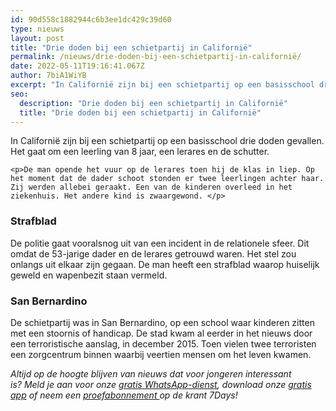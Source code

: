 ```yaml
---
id: 90d558c1882944c6b3ee1dc429c39d60
type: nieuws
layout: post
title: "Drie doden bij een schietpartij in Californië"
permalink: /nieuws/drie-doden-bij-een-schietpartij-in-californië/
date: 2022-05-11T19:16:41.067Z
author: 7biA1WiYB
excerpt: "In Californië zijn bij een schietpartij op een basisschool drie doden gevallen. Het gaat om een leerling van 8 jaar, een lerares en de schutter.  "
seo:
  description: "Drie doden bij een schietpartij in Californië"
  title: "Drie doden bij een schietpartij in Californië"
---
```

In Californië zijn bij een schietpartij op een basisschool drie doden gevallen. Het gaat om een leerling van 8 jaar, een lerares en de schutter.  

    <p>De man opende het vuur op de lerares toen hij de klas in liep. Op het moment dat de dader schoot stonden er twee leerlingen achter haar. Zij werden allebei geraakt. Een van de kinderen overleed in het ziekenhuis. Het andere kind is zwaargewond. </p>
<h3>Strafblad</h3>
<p>De politie gaat vooralsnog uit van een incident in de relationele sfeer. Dit omdat de 53-jarige dader en de lerares getrouwd waren. Het stel zou onlangs uit elkaar zijn gegaan. De man heeft een strafblad waarop huiselijk geweld en wapenbezit staan vermeld. </p>
<h3>San Bernardino</h3>
<p>De schietpartij was in San Bernardino, op een school waar kinderen zitten met een stoornis of handicap. De stad kwam al eerder in het nieuws door een terroristische aanslag, in december 2015. Toen vielen twee terroristen een zorgcentrum binnen waarbij veertien mensen om het leven kwamen.</p>
<p><em>Altijd op de hoogte blijven van nieuws dat voor jongeren interessant is? Meld je aan voor onze </em><a href="https://7dagen.netlify.app/whatsapp"><em>gratis WhatsApp-dienst</em></a><em>, download onze </em><a href="https://7dagen.netlify.app/app"><em>gratis app</em></a><em> of neem een </em><a href="https://abonneren.sevendays.nl/abonneren/abonnementen/ae/artikel"><em>proefabonnement </em></a><em>op de krant 7Days!</em></p>  
